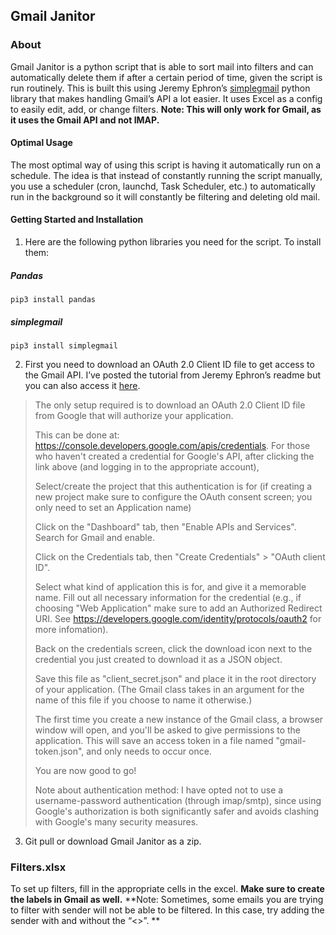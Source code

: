 ## Gmail Janitor
### About
Gmail Janitor is a python script that is able to sort mail into filters and can automatically delete them if after a certain period of time, given the script is run routinely.
This is built this using Jeremy Ephron’s [simplegmail](https://github.com/jeremyephron/simplegmail) python library that makes handling Gmail’s API a lot easier.
It uses Excel as a config to easily edit, add, or change filters.
**Note: This will only work for Gmail, as it uses the Gmail API and not IMAP.**
#### Optimal Usage
The most optimal way of using this script is having it automatically run on a schedule. The idea is that instead of constantly running the script manually, you use a scheduler (cron, launchd, Task Scheduler, etc.) to automatically run in the background so it will constantly be filtering and deleting old mail.
#### Getting Started and Installation
1. Here are the following python libraries you need for the script. To install them:
##### Pandas
    pip3 install pandas
##### simplegmail
    pip3 install simplegmail

2. First you need to download an OAuth 2.0 Client ID file to get access to the Gmail API. I’ve posted the tutorial from Jeremy Ephron’s readme but you can also access it [here](https://github.com/jeremyephron/simplegmail#getting-started).

> The only setup required is to download an OAuth 2.0 Client ID file
> from Google that will authorize your application.
> 
> This can be done at:
> https://console.developers.google.com/apis/credentials. For those who
> haven't created a credential for Google's API, after clicking the link
> above (and logging in to the appropriate account),
> 
> Select/create the project that this authentication is for (if creating
> a new project make sure to configure the OAuth consent screen; you
> only need to set an Application name)
> 
> Click on the "Dashboard" tab, then "Enable APIs and Services". Search
> for Gmail and enable.
> 
> Click on the Credentials tab, then "Create Credentials" > "OAuth
> client ID".
> 
> Select what kind of application this is for, and give it a memorable
> name. Fill out all necessary information for the credential (e.g., if
> choosing "Web Application" make sure to add an Authorized Redirect
> URI. See https://developers.google.com/identity/protocols/oauth2 for
> more infomation).
> 
> Back on the credentials screen, click the download icon next to the
> credential you just created to download it as a JSON object.
> 
> Save this file as "client_secret.json" and place it in the root
> directory of your application. (The Gmail class takes in an argument
> for the name of this file if you choose to name it otherwise.)
> 
> The first time you create a new instance of the Gmail class, a browser
> window will open, and you'll be asked to give permissions to the
> application. This will save an access token in a file named
> "gmail-token.json", and only needs to occur once.
> 
> You are now good to go!
> 
> Note about authentication method: I have opted not to use a
> username-password authentication (through imap/smtp), since using
> Google's authorization is both significantly safer and avoids clashing
> with Google's many security measures.

3. Git pull or download Gmail Janitor as a zip.
### Filters.xlsx
To set up filters, fill in the appropriate cells in the excel. **Make sure to create the labels in Gmail as well.**
**Note: Sometimes, some emails you are trying to filter with sender will not be able to be filtered. In this case, try adding the sender with and without the “<>”.  **
